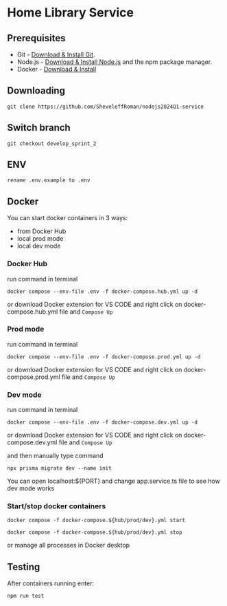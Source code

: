 # Home Library Service

## Prerequisites

- Git - [Download & Install Git](https://git-scm.com/downloads).
- Node.js - [Download & Install Node.js](https://nodejs.org/en/download/) and the npm package manager.
- Docker - [Download & Install](https://docs.docker.com/engine/install/)

## Downloading

```
git clone https://github.com/SheveleffRoman/nodejs2024Q1-service
```

## Switch branch

```
git checkout develop_sprint_2
```

## ENV

```
rename .env.example to .env
```

## Docker

You can start docker containers in 3 ways:
- from Docker Hub
- local prod mode
- local dev mode

### Docker Hub

run command in terminal

```
docker compose --env-file .env -f docker-compose.hub.yml up -d
```
or download Docker extension for VS CODE and right click on docker-compose.hub.yml file and `Compose Up`

### Prod mode

run command in terminal

```
docker compose --env-file .env -f docker-compose.prod.yml up -d
```
or download Docker extension for VS CODE and right click on docker-compose.prod.yml file and `Compose Up`

### Dev mode

run command in terminal

```
docker compose --env-file .env -f docker-compose.dev.yml up -d
```
or download Docker extension for VS CODE and right click on docker-compose.dev.yml file and `Compose Up`

and then manually type command

```
npx prisma migrate dev --name init
```

You can open localhost:${PORT} and change app.service.ts file to see how dev mode works

### Start/stop docker containers

```
docker compose -f docker-compose.${hub/prod/dev}.yml start
```

```
docker compose -f docker-compose.${hub/prod/dev}.yml stop
```

or manage all processes in Docker desktop


## Testing

After containers running  enter:

```
npm run test
```